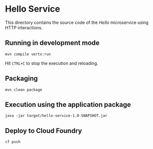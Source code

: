 # Hello Service

This directory contains the source code of the _Hello_ microservice using HTTP interactions.

## Running in development mode


```
mvn compile vertx:run
```

Hit `CTRL+C` to stop the execution and reloading.


## Packaging

```
mvn clean package
```

## Execution using the application package

```
java -jar target/hello-service-1.0-SNAPSHOT.jar
```

## Deploy to Cloud Foundry

```
cf push
```

